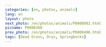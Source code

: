 ```yaml
---
categories: [en, photos, animals]
lang: en
layout: photo
next_photo: /en/photos/animals/P0000082.html
picname: P0000368
prev_photo: /en/photos/animals/P0000406.html
tags: [Dead Grass, Oryx, Springbocks]
---
```

